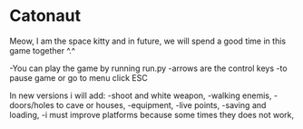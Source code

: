 # Catonaut
Meow, I am the space kitty and in future, we will spend a good time in this game together ^.^

-You can play the game by running run.py
-arrows are the control keys
-to pause game or go to menu click ESC 

In new versions i will add:
-shoot and white weapon,
-walking enemis,
-doors/holes to cave or houses,
-equipment,
-live points,
-saving and loading,
-i must improve platforms because some times they does not work,
